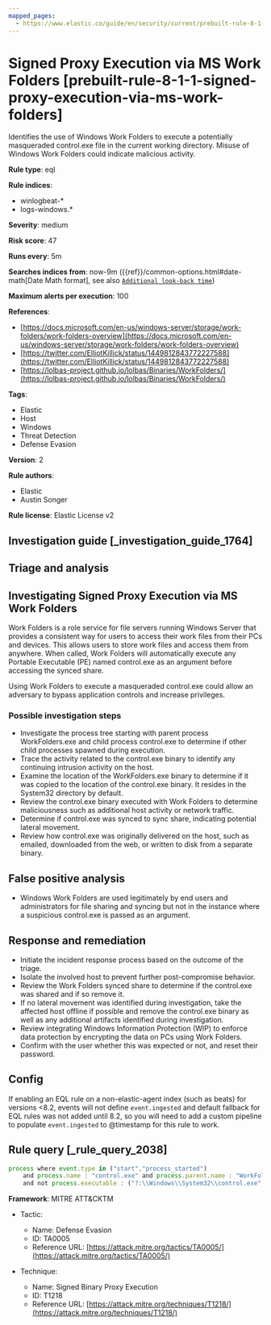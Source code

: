 ```yaml
---
mapped_pages:
  - https://www.elastic.co/guide/en/security/current/prebuilt-rule-8-1-1-signed-proxy-execution-via-ms-work-folders.html
---
```


# Signed Proxy Execution via MS Work Folders [prebuilt-rule-8-1-1-signed-proxy-execution-via-ms-work-folders]

Identifies the use of Windows Work Folders to execute a potentially masqueraded control.exe file in the current working directory. Misuse of Windows Work Folders could indicate malicious activity.

**Rule type**: eql

**Rule indices**:

* winlogbeat-*
* logs-windows.*

**Severity**: medium

**Risk score**: 47

**Runs every**: 5m

**Searches indices from**: now-9m ({{ref}}/common-options.html#date-math[Date Math format], see also [`Additional look-back time`](docs-content://solutions/security/detect-and-alert/create-detection-rule.md#rule-schedule))

**Maximum alerts per execution**: 100

**References**:

* [https://docs.microsoft.com/en-us/windows-server/storage/work-folders/work-folders-overview](https://docs.microsoft.com/en-us/windows-server/storage/work-folders/work-folders-overview)
* [https://twitter.com/ElliotKillick/status/1449812843772227588](https://twitter.com/ElliotKillick/status/1449812843772227588)
* [https://lolbas-project.github.io/lolbas/Binaries/WorkFolders/](https://lolbas-project.github.io/lolbas/Binaries/WorkFolders/)

**Tags**:

* Elastic
* Host
* Windows
* Threat Detection
* Defense Evasion

**Version**: 2

**Rule authors**:

* Elastic
* Austin Songer

**Rule license**: Elastic License v2

## Investigation guide [_investigation_guide_1764]

## Triage and analysis

## Investigating Signed Proxy Execution via MS Work Folders

Work Folders is a role service for file servers running Windows Server that provides a consistent way for users to access
their work files from their PCs and devices. This allows users to store work files and access them from anywhere. When
called, Work Folders will automatically execute any Portable Executable (PE) named control.exe as an argument before
accessing the synced share.

Using Work Folders to execute a masqueraded control.exe could allow an adversary to bypass application controls and
increase privileges.

### Possible investigation steps

- Investigate the process tree starting with parent process WorkFolders.exe and child process control.exe to determine
if other child processes spawned during execution.
- Trace the activity related to the control.exe binary to identify any continuing intrusion activity on the host.
- Examine the location of the WorkFolders.exe binary to determine if it was copied to the location of the control.exe
binary. It resides in the System32 directory by default.
- Review the control.exe binary executed with Work Folders to determine maliciousness such as additional host activity
or network traffic.
- Determine if control.exe was synced to sync share, indicating potential lateral movement.
- Review how control.exe was originally delivered on the host, such as emailed, downloaded from the web, or written to
disk from a separate binary.

## False positive analysis

- Windows Work Folders are used legitimately by end users and administrators for file sharing and syncing but not in the
instance where a suspicious control.exe is passed as an argument.

## Response and remediation

- Initiate the incident response process based on the outcome of the triage.
- Isolate the involved host to prevent further post-compromise behavior.
- Review the Work Folders synced share to determine if the control.exe was shared and if so remove it.
- If no lateral movement was identified during investigation, take the affected host offline if possible and remove the
control.exe binary as well as any additional artifacts identified during investigation.
- Review integrating Windows Information Protection (WIP) to enforce data protection by encrypting the data on PCs using
Work Folders.
- Confirm with the user whether this was expected or not, and reset their password.

## Config

If enabling an EQL rule on a non-elastic-agent index (such as beats) for versions <8.2, events will not define `event.ingested` and default fallback for EQL rules was not added until 8.2, so you will need to add a custom pipeline to populate `event.ingested` to @timestamp for this rule to work.

## Rule query [_rule_query_2038]

```js
process where event.type in ("start","process_started")
    and process.name : "control.exe" and process.parent.name : "WorkFolders.exe"
    and not process.executable : ("?:\\Windows\\System32\\control.exe", "?:\\Windows\\SysWOW64\\control.exe")
```

**Framework**: MITRE ATT&CKTM

* Tactic:

    * Name: Defense Evasion
    * ID: TA0005
    * Reference URL: [https://attack.mitre.org/tactics/TA0005/](https://attack.mitre.org/tactics/TA0005/)

* Technique:

    * Name: Signed Binary Proxy Execution
    * ID: T1218
    * Reference URL: [https://attack.mitre.org/techniques/T1218/](https://attack.mitre.org/techniques/T1218/)



